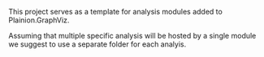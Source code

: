 
This project serves as a template for analysis modules added to Plainion.GraphViz.

Assuming that multiple specific analysis will be hosted by a single module we
suggest to use a separate folder for each analyis.
